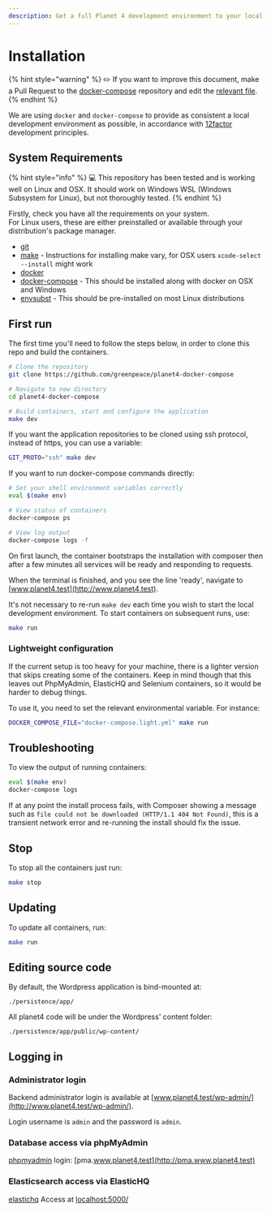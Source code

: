 ```yaml
---
description: Get a full Planet 4 development environment to your local machine
---
```


# Installation

{% hint style="warning" %}
✏️ If you want to improve this document, make a Pull Request to the [docker-compose](https://github.com/greenpeace/planet4-docker-compose) repository and edit the [relevant file](https://github.com/greenpeace/planet4-docker-compose/blob/master/docs/installation.md).
{% endhint %}

We are using `docker` and `docker-compose` to provide as consistent a local development environment as possible, in accordance with [12factor](https://12factor.net/) development principles.

## System Requirements

{% hint style="info" %}
💻 This repository has been tested and is working well on Linux and OSX. It should work on Windows WSL (Windows Subsystem for Linux), but not thoroughly tested.
{% endhint %}

Firstly, check you have all the requirements on your system.\
For Linux users, these are either preinstalled or available through your distribution's package manager.

- [git](https://www.git-scm.com/downloads)
- [make](https://www.gnu.org/software/make/) - Instructions for installing make vary, for OSX users `xcode-select --install` might work
- [docker](https://docs.docker.com/engine/installation/)
- [docker-compose](https://github.com/docker/compose/releases) - This should be installed along with docker on OSX and Windows
- [envsubst](https://stackoverflow.com/questions/23620827/envsubst-command-not-found-on-mac-os-x-10-8/23622446#23622446) - This should be pre-installed on most Linux distributions

## First run

The first time you'll need to follow the steps below, in order to clone this repo and build the containers.

```bash
# Clone the repository
git clone https://github.com/greenpeace/planet4-docker-compose

# Navigate to new directory
cd planet4-docker-compose

# Build containers, start and configure the application
make dev
```

If you want the application repositories to be cloned using ssh protocol, instead of https, you can use a variable:

```bash
GIT_PROTO="ssh" make dev
```

If you want to run docker-compose commands directly:

```bash
# Set your shell environment variables correctly
eval $(make env)

# View status of containers
docker-compose ps

# View log output
docker-compose logs -f
```

On first launch, the container bootstraps the installation with composer then after a few minutes all services will be ready and responding to requests.

When the terminal is finished, and you see the line 'ready', navigate to [www.planet4.test](http://www.planet4.test).

It's not necessary to re-run `make dev` each time you wish to start the local development environment. To start containers on subsequent runs, use:

```bash
make run
```

### Lightweight configuration

If the current setup is too heavy for your machine, there is a lighter version that skips creating some of the containers. Keep in mind though that this leaves out PhpMyAdmin, ElasticHQ and Selenium containers, so it would be harder to debug things.

To use it, you need to set the relevant environmental variable. For instance:

```bash
DOCKER_COMPOSE_FILE="docker-compose.light.yml" make run
```

## Troubleshooting

To view the output of running containers:

```bash
eval $(make env)
docker-compose logs
```

If at any point the install process fails, with Composer showing a message such as `file could not be downloaded (HTTP/1.1 404 Not Found)`, this is a transient network error and re-running the install should fix the issue.

## Stop

To stop all the containers just run:

```bash
make stop
```

## Updating

To update all containers, run:

```bash
make run
```

## Editing source code

By default, the Wordpress application is bind-mounted at:

`./persistence/app/`

All planet4 code will be under the Wordpress' content folder:

`./persistence/app/public/wp-content/`

## Logging in

### Administrator login

Backend administrator login is available at [www.planet4.test/wp-admin/](http://www.planet4.test/wp-admin/).

Login username is `admin` and the password is `admin`.

### Database access via phpMyAdmin

[phpmyadmin](https://hub.docker.com/r/phpmyadmin/phpmyadmin/) login: [pma.www.planet4.test](http://pma.www.planet4.test)

### Elasticsearch access via ElasticHQ

[elastichq](https://hub.docker.com/r/elastichq/elasticsearch-hq/) Access at [localhost:5000/](http://localhost:5000/)
